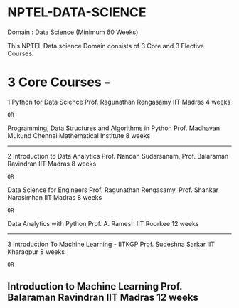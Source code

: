 # NPTEL-DATA-SCIENCE
Domain : Data Science (Minimum 60 Weeks)

This NPTEL Data science Domain consists of 3 Core and 3 Elective Courses.

# 3 Core Courses - 

1	Python for Data Science	Prof. Ragunathan Rengasamy	IIT Madras	4 weeks

    OR
   
  Programming, Data Structures and Algorithms in Python	Prof. Madhavan Mukund	Chennai Mathematical Institute	8 weeks

-------------------------------------------------------------------------------------------------------------------------------------
2	Introduction to Data Analytics	Prof. Nandan Sudarsanam, Prof. Balaraman Ravindran	IIT Madras	8 weeks

    OR
   
  Data Science for Engineers	Prof. Ragunathan Rengasamy, Prof. Shankar Narasimhan	IIT Madras	8 weeks
  
    OR
  
  Data Analytics with Python	Prof. A. Ramesh	IIT Roorkee	12 weeks

 --------------------------------------------------------------------------------------------------------------------------------------- 

3	Introduction To Machine Learning - IITKGP	Prof. Sudeshna Sarkar	IIT Kharagpur	8 weeks

    OR
   
  Introduction to Machine Learning	Prof. Balaraman Ravindran	IIT Madras	12 weeks
-----------------------------------------------------------------------------------------------------------------------------------------------
